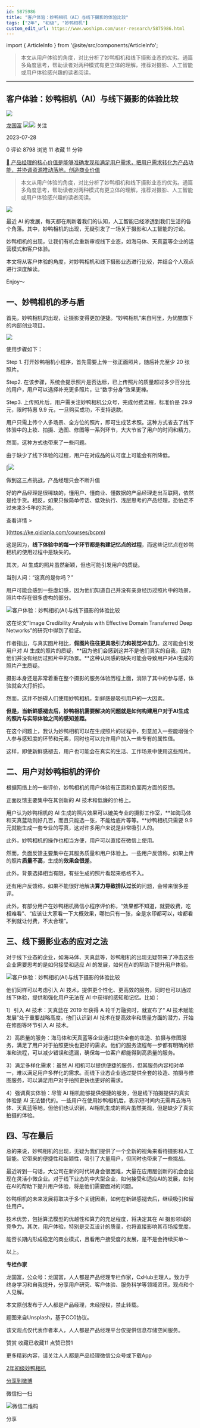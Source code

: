```yaml
---
id: 5875986
title: "客户体验：妙鸭相机（AI）与线下摄影的体验比较"
tags: ["2年", "初级", "妙鸭相机"]
custom_edit_url: https://www.woshipm.com/user-research/5875986.html
---
```

import { ArticleInfo } from '@site/src/components/ArticleInfo';

<ArticleInfo
    author="龙国富"
    authorLink="https://www.woshipm.com/u/100850"
    published="2023-07-28"
    views={8798}
    comments={0}
    collects={11}
/>

> 本文从用户体验的角度，对比分析了妙鸭相机和线下摄影业态的优劣。通篇多角度思考，帮助读者对两种模式有更立体的理解，推荐对摄影、人工智能或用户体验感兴趣的读者阅读。

---

## 客户体验：妙鸭相机（AI）与线下摄影的体验比较

[![](https://static.woshipm.com/view/woshipm_api_def_20230111172317_6089.png?imageView2/1/w/72/h/72/q/100)](https://www.woshipm.com/u/100850)

[龙国富](https://www.woshipm.com/u/100850) ![](https://static.woshipm.com/tag/1121_1@2x.png)![](https://static.woshipm.com/tag/2204_1@2x.png) 关注

2023-07-28

0 评论 8798 浏览 11 收藏 11 分钟

[🔗 产品经理的核心价值是能够准确发现和满足用户需求，把用户需求转化为产品功能，并协调资源推动落地，创造商业价值](https://ke.qidianla.com/courses/90pm)

> 本文从用户体验的角度，对比分析了妙鸭相机和线下摄影业态的优劣。通篇多角度思考，帮助读者对两种模式有更立体的理解，推荐对摄影、人工智能或用户体验感兴趣的读者阅读。

![](https://image.woshipm.com/2023/04/13/3aec0ea2-d9eb-11ed-9d7a-00163e0b5ff3.jpg)

最近 AI 的发展，每天都在刷新着我们的认知，人工智能已经渗透到我们生活的各个角落。其中，妙鸭相机的出现，无疑引发了一场关于摄影和人工智能的讨论。

妙鸭相机的出现，让我们有机会重新审视线下业态，如海马体、天真蓝等企业的运营模式和客户体验。

本文将从客户体验的角度，对妙鸭相机和线下摄影业态进行比较，并结合个人观点进行深度解读。

Enjoy～

## 一、妙鸭相机的矛与盾

首先，妙鸭相机的出现，让摄影变得更加便捷。“妙鸭相机”来自阿里，为优酷旗下的内部创业项目。

![](https://image.yunyingpai.com/wp/2023/07/PmHHvfXWgFsWueIN66IT.png)

使用步骤如下：

Step 1. 打开妙鸭相机小程序，首先需要上传一张正面照片，随后补充至少 20 张照片。

Step2. 在该步骤，系统会提示照片是否达标，已上传照片的质量超过多少百分比的用户，用户可以选择补充更多照片，让“数字分身”效果更棒。

Step3. 上传照片后，用户需关注妙鸭相机公众号，完成付费流程，标准价是 29.9元，限时特惠 9.9 元，一旦购买成功，不支持退款。

用户只需上传个人多场景、全方位的照片，即可生成艺术照。这种方式省去了线下体验中的上妆、拍摄、选图、修图等一系列环节，大大节省了用户的时间和精力。

然而，这种方式也带来了一些问题。

由于缺少了线下体验的过程，用户在对成品的认可度上可能会有所降低。

[![](https://image.woshipm.com/2023/07/27/1788a218-2c7f-11ee-b91f-00163e0b5ff3.png)

做到这三点挑战，产品经理只会不断升值

好的产品经理是很稀缺的，懂用户、懂商业、懂数据的产品经理走出互联网，依然是抢手货。相反，如果只做简单传话、低效执行、浅层思考的产品经理，恐怕走不过未来3-5年的洪流。

查看详情 >

](https://ke.qidianla.com/courses/bcpm)

这是因为，**线下体验中的每一个环节都是构建记忆点的过程**，而这些记忆点在妙鸭相机的使用过程中是缺失的。

其次，AI 生成的照片虽然新颖，但也可能引发用户的质疑。

当别人问：“这真的是你吗？”

用户可能会感到一些虚幻感，因为他们知道自己并没有亲身经历过照片中的场景，照片中存在很多虚构的部分。

![客户体验：妙鸭相机(AI)与线下摄影的体验比较](https://image.yunyingpai.com/wp/2023/07/An7qhCdQoK6eMVWBwQhO.png)

这在论文“Image Credibility Analysis with Effective Domain Transferred Deep Networks”的研究中得到了验证。

作者指出，与真实图片相比，**假图片往往更具吸引力和视觉冲击力**。这可能会引发用户对 AI 生成的照片的质疑，**因为他们会感到这并不是他们真实的自我，因为他们并没有经历过照片中的场景。**这种认同感的缺失可能会导致用户对AI生成的照片产生质疑。

摄影本身还是非常着重在整个摄影的服务体验历程上面，消除了其中的参与感，体验就会大打折扣。

然而，这并不妨碍人们使用妙鸭相机，新鲜感是吸引用户的一大因素。

**但是，当新鲜感褪去后，妙鸭相机需要解决的问题就是如何构建用户对于AI生成的照片与实际体验之间的感知差距。**

在这个问题上，我认为妙鸭相机可以在生成照片的过程中，刻意加入一些能增强个人参与感知度的环节和元素，同时也可以允许用户加入一些专有的属性值。

这样，即使新鲜感褪去，用户也可能会在真实的生活、工作场景中使用这些照片。

## 二、用户对妙鸭相机的评价

根据网络上的一些评价，妙鸭相机的用户体验有正面和负面两方面的反馈。

正面反馈主要集中在其创新的 AI 技术和低廉的价格上。

用户认为妙鸭相机的 AI 生成的照片效果可以媲美专业的摄影工作室，**如海马体和天真蓝动则好几百，而且只能选一张，不能给底片等等。**妙鸭相机只需要 9.9 元就能生成一套专业的写真，这对许多用户来说是非常吸引人的。

此外，妙鸭相机的操作也相当方便，用户可以直接在微信上使用。

然而，负面反馈主要集中在其服务质量和用户体验上。一些用户反馈称，如果上传的照片**质量不高**，生成的**效果会很差**。

此外，背景选择相当有限，有些生成的照片看起来格格不入。

还有用户反馈称，如果不能很好地解决**算力导致排队过长**的问题，会带来很多差评。

此外，有部分用户在妙鸭相机微信小程序评价称，“效果都不知道，就要收费，吃相难看”、“应该让大家看一下大概效果，哪怕只有一张，全是水印都可以，啥都看不到就让付费，不太合理”。

## 三、线下摄影业态的应对之法

对于线下业态的企业，如海马体、天真蓝等，妙鸭相机的出现无疑带来了冲击这些企业需要思考的是如何接受和适应 AI 的发展，如何在AI的帮助下提升用户体验。

![客户体验：妙鸭相机(AI)与线下摄影的体验比较](https://image.yunyingpai.com/wp/2023/07/uLGwSfXWEaEG1j8w8wFR.png)

他们同样可以考虑引入 AI 技术，提供更个性化、更高效的服务，同时也可以通过线下体验，提供和强化用户无法在 AI 中获得的感知和记忆。比如：

1）引入 AI 技术：天真蓝在 2019 年获得 A 轮千万融资时，就宣布了“ AI 技术赋能发展”处于重要战略高度。他们认识到 AI 技术在提高效率和质量方面的潜力，开始在修图等环节引入 AI 技术。

2）高质量的服务：海马体和天真蓝等企业通过提供全套的妆造、拍摄与修图服务，满足了用户对于拍照更快也更好的需求。他们的服务流程每一步都有明确的标准和流程，可以减少错误和遗漏，确保每一位客户都能得到高质量的服务。

3）满足多样化需求：虽然 AI 相机可以提供便捷的服务，但其服务内容相对单一，难以满足用户多样化的需求。而线下业态企业通过提供全套的妆造、拍摄与修图服务，可以满足用户对于拍照更快也更好的需求。

4）强调真实体验：尽管 AI 相机能够提供便捷的服务，但是线下拍摄提供的真实体验是 AI 无法替代的。一些用户在使用妙鸭相机后，表示短时间内无需再去海马体、天真蓝等地，但他们也认识到，AI相机生成的照片虽然美观，但是缺少了真实拍摄的体验。

## 四、写在最后

总的来说，妙鸭相机的出现，无疑为我们提供了一个全新的视角来看待摄影和人工智能。它带来的便捷性和新颖性，吸引了大量用户，但同时也带来了一些挑战。

最近听到一句话，大公司在新的时代转身会很困难，大量在应用层创新的机会会出现在灵活小微企业。对于线下业态的中大型企业，如何接受和适应AI的发展，如何在AI的帮助下提升用户体验，将是他们需要面对的问题。

妙鸭相机的未来发展将取决于多个关键因素，如何在新鲜感褪去后，继续吸引和留住用户。

技术优势，包括算法模型的优越性和算力的充足程度，将决定其在 AI 摄影领域的竞争力。其次，用户体验，特别是交互设计的质量，也将直接影响其市场接受度。

能否长期内形成稳定的商业模式，且看用户接受度的发展，是不是会持续买单～

以上。

**专栏作家**

龙国富，公众号：龙国富，人人都是产品经理专栏作家，CxHub主理人。致力于终身学习和自我提升，分享用户研究、客户体验、服务科学等领域资讯，观点和个人见解。

本文原创发布于人人都是产品经理，未经授权，禁止转载。

题图来自Unsplash，基于CC0协议。

该文观点仅代表作者本人，人人都是产品经理平台仅提供信息存储空间服务。

赞赏 收藏已收藏11 点赞已赞1

更多精彩内容，请关注人人都是产品经理微信公众号或下载App

[2年](https://www.woshipm.com/tag/2%e5%b9%b4)[初级](https://www.woshipm.com/tag/%e5%88%9d%e7%ba%a7)[妙鸭相机](https://www.woshipm.com/tag/%e5%a6%99%e9%b8%ad%e7%9b%b8%e6%9c%ba)

[分享到微博](https://service.weibo.com/share/share.php?appkey=2775287854&title=客户体验：妙鸭相机（AI）与线下摄影的体验比较&url=https://www.woshipm.com/user-research/5875986.html&pic=https://image.woshipm.com/2023/04/13/3aec0ea2-d9eb-11ed-9d7a-00163e0b5ff3.jpg)

微信扫一扫

![微信二维码](https://api.pwmqr.com/qrcode/create/?url=https://www.woshipm.com/user-research/5875986.html)

分享